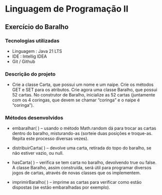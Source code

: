 # Linguagem de Programação II

## Exercício do Baralho

### Tecnologias utilizadas

- Linguagem : Java 21 LTS
- IDE : Intellig IDEA
- Git / Github 

### Descrição do projeto

- Crie a classe Carta, que possui um nome e um naipe. Crie os
métodos GET e SET para os atributos. Crie agora uma classe
Baralho, que possui 52 cartas. No construtor de Baralho, inicialize
as 52 cartas (juntamente com os 4 coringas, que devem se chamar
“coringa” e o naipe é “coringa”).


### Métodos desenvolvidos
- embaralhar( ) – usando o método Math.random dá para trocar as
cartas dentro do baralho, misturando-as (sorteie duas posições e
troque-as. Repita este processo diversas vezes).

- distribuirCarta( ) – devolve uma carta, retirada do topo do baralho, se
  não estiver vazio, ou null. 

- hasCarta( ) – verifica se tem carta no baralho, devolvendo true ou
false. A classe Baralho, assim construída, será útil para programar
diversos jogos de cartas, através de novas classes que os
implementem.

- imprimirBaralho( ) – imprime as cartas para verificar como estão
  dispostas (se estão embaralhadas por exemplo).